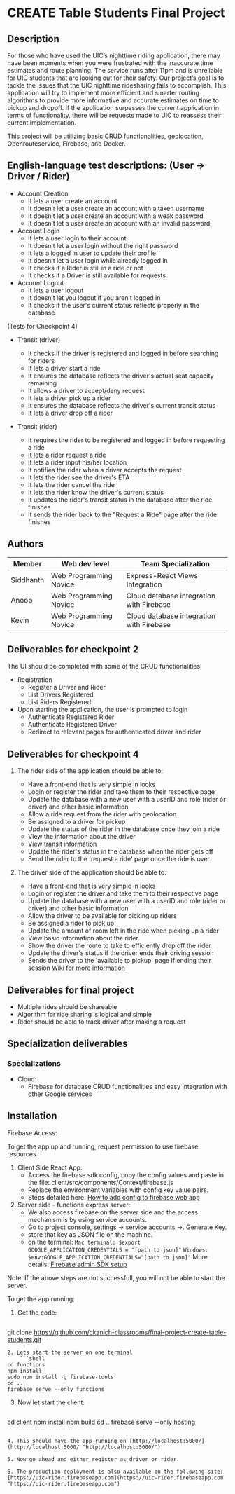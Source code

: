 # CREATE Table Students Final Project

## Description

For those who have used the UIC’s nighttime riding application, there may have been moments when you were frustrated with the inaccurate time estimates and route planning. The service runs after 11pm and is unreliable for UIC students that are looking out for their safety. Our project’s goal is to tackle the issues that the UIC nighttime ridesharing fails to accomplish. This application will try to implement more efficient and smarter routing algorithms to provide more informative and accurate estimates on time to pickup and dropoff. If the application surpasses the current application in terms of functionality, there will be requests made to UIC to reassess their current implementation.

This project will be utilizing basic CRUD functionalities, geolocation, Openrouteservice, Firebase, and Docker.

## English-language test descriptions: (User -> Driver / Rider)

- Account Creation
  - It lets a user create an account
  - It doesn’t let a user create an account with a taken username
  - It doesn’t let a user create an account with a weak password
  - It doesn’t let a user create an account with an invalid password
- Account Login
  - It lets a user login to their account
  - It doesn’t let a user login without the right password
  - It lets a logged in user to update their profile
  - It doesn’t let a user login while already logged in
  - It checks if a Rider is still in a ride or not
  - It checks if a Driver is still available for requests
- Account Logout
  - It lets a user logout
  - It doesn’t let you logout if you aren’t logged in
  - It checks if the user's current status reflects properly in the database
  
(Tests for Checkpoint 4)

- Transit (driver)
  - It checks if the driver is registered and logged in before searching for riders
  - It lets a driver start a ride
  - It ensures the database reflects the driver's actual seat capacity remaining
  - It allows a driver to accept/deny request
  - It lets a driver pick up a rider
  - It ensures the database reflects the driver's current transit status
  - It lets a driver drop off a rider
  
- Transit (rider)
  - It requires the rider to be registered and logged in before requesting a ride
  - It lets a rider request a ride
  - It lets a rider input his/her location
  - It notifies the rider when a driver accepts the request
  - It lets the rider see the driver's ETA
  - It lets the rider cancel the ride
  - It lets the rider know the driver's current status
  - It updates the rider's transit status in the database after the ride finishes
  - It sends the rider back to the "Request a Ride" page after the ride finishes

## Authors

| Member    | Web dev level          | Team Specialization                      |
| --------- | ---------------------- | ---------------------------------------- |
| Siddhanth | Web Programming Novice | Express-React Views Integration          |
| Anoop     | Web Programming Novice | Cloud database integration with Firebase |
| Kevin     | Web Programming Novice | Cloud database integration with Firebase |

## Deliverables for checkpoint 2

The UI should be completed with some of the CRUD functionalities.

- Registration
  - Register a Driver and Rider
  - List Drivers Registered
  - List Riders Registered
- Upon starting the application, the user is prompted to login
  - Authenticate Registered Rider
  - Authenticate Registered Driver
  - Redirect to relevant pages for authenticated driver and rider

## Deliverables for checkpoint 4

1. The rider side of the application should be able to:
   - Have a front-end that is very simple in looks
   - Login or register the rider and take them to their respective page
   - Update the database with a new user with a userID and role (rider or driver) and other basic information
   - Allow a ride request from the rider with geolocation
   - Be assigned to a driver for pickup
   - Update the status of the rider in the database once they join a ride
   - View the information about the driver
   - View transit information
   - Update the rider's status in the database when the rider gets off
   - Send the rider to the 'request a ride' page once the ride is over

2. The driver side of the application should be able to:  
   - Have a front-end that is very simple in looks
   - Login or register the driver and take them to their respective page
   - Update the database with a new user with a userID and role (rider or driver) and other basic information
   - Allow the driver to be available for picking up riders
   - Be assigned a rider to pick up
   - Update the amount of room left in the ride when picking up a rider
   - View basic information about the rider
   - Show the driver the route to take to efficiently drop off the rider
   - Update the driver's status if the driver ends their driving session
   - Sends the driver to the 'available to pickup' page if ending their session
   [Wiki for more information](https://github.com/ckanich-classrooms/final-project-create-table-students/wiki/Discusssions)

## Deliverables for final project

- Multiple rides should be shareable
- Algorithm for ride sharing is logical and simple
- Rider should be able to track driver after making a request


## Specialization deliverables

### Specializations

- Cloud:
  - Firebase for database CRUD functionalities and easy integration with other Google services

## Installation

Firebase Access:

To get the app up and running,  request permission to use firebase resources.

1. Client Side React App:
	- Access the firebase sdk config, copy the config values and paste in the file: client/src/components/Context/firebase.js
	- Replace the environment variables with config key value pairs.
	- Steps detailed here: [How to add config to firebase web app](https://firebase.google.com/docs/web/setup#config-object "How to add config to firebase web app")
2. Server side - functions express server:
	- We also access firebase on the server side and the access mechanism is by using service accounts.
	- Go to project console, settings -> service accounts ->. Generate Key.
	- store that key as JSON file on the machine.
	- on the terminal:
		 `Mac terminal: $export GOOGLE_APPLICATION_CREDENTIALS = "[path to json]"`
		 `Windows: $env:GOOGLE_APPLICATION_CREDENTIALS="[path to json]"`
		 More details: [Firebase admin SDK setup](https://firebase.google.com/docs/admin/setup#windows "Firebase admin SDK setup")

Note: If the above steps are not successfull, you will not be able to start the server.

To get the app running: 

1. Get the code:
	```shell
git clone https://github.com/ckanich-classrooms/final-project-create-table-students.git
```
2. Lets start the server on one terminal
	```shell
cd functions
npm install
sudo npm install -g firebase-tools
cd ..
firebase serve --only functions
```

3. Now let start the client:
	```shell
cd client
npm install
npm build
cd ..
firebase serve --only hosting
```

4. This should have the app running on [http://localhost:5000/](http://localhost:5000/ "http://localhost:5000/")

5. Now go ahead and either register as driver or rider.
  
6. The production deployment is also available on the following site:
[https://uic-rider.firebaseapp.com](https://uic-rider.firebaseapp.com "https://uic-rider.firebaseapp.com")

